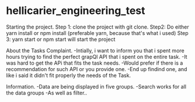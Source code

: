 # hellicarier_engineering_test

Starting the project.
Step 1: clone the project with git clone.
Step2: Do either yarn install or npm install (preferable yarn, because that's what i used)
Step 3: yarn start or npm start will start the project

About the Tasks
Complaint.
-Intially, i want to inform you that i spent more hours trying to find the perfect grapQl API that i spent on the entire task.
-It was hard to get the APi that fits the task needs.
-Would prefer if there is a recommendation for such API or you provide one.
-End up findind one, and like i said it didn't fit properly the needs of the Task.

Information.
-Data are being displayed in five groups.
-Search works for all the data groups
-As well as filter..

